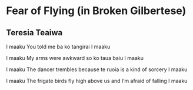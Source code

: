 # Fear of Flying (in Broken Gilbertese)
## Teresia Teaiwa
I maaku
You told me ba ko tangirai
I maaku

I maaku
My arms were awkward so ko taua baiu
I maaku

I maaku
The dancer trembles because te ruoia is a kind of sorcery
I maaku

I maaku
The frigate birds fly high above us and I’m afraid of falling
I maaku